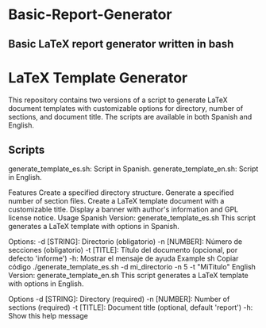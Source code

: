 # Basic-Report-Generator
Basic LaTeX report generator written in bash 
---

# LaTeX Template Generator
This repository contains two versions of a script to generate LaTeX document templates with customizable options for directory, number of sections, and document title. The scripts are available in both Spanish and English.

## Scripts

generate_template_es.sh: Script in Spanish.
generate_template_en.sh: Script in English.

Features
Create a specified directory structure.
Generate a specified number of section files.
Create a LaTeX template document with a customizable title.
Display a banner with author's information and GPL license notice.
Usage
Spanish Version: generate_template_es.sh
This script generates a LaTeX template with options in Spanish.

Options:
-d [STRING]: Directorio (obligatorio)
-n [NUMBER]: Número de secciones (obligatorio)
-t [TITLE]: Título del documento (opcional, por defecto 'informe')
-h: Mostrar el mensaje de ayuda
Example
sh
Copiar código
./generate_template_es.sh -d mi_directorio -n 5 -t "MiTitulo"
English Version: generate_template_en.sh
This script generates a LaTeX template with options in English.

Options
-d [STRING]: Directory (required)
-n [NUMBER]: Number of sections (required)
-t [TITLE]: Document title (optional, default 'report')
-h: Show this help message
